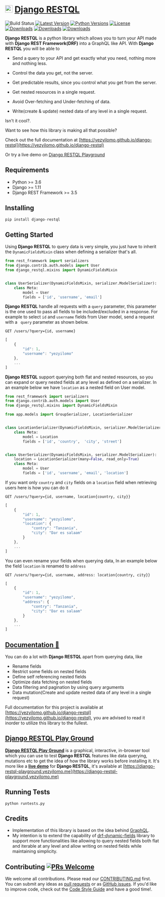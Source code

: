 # <img height="24" src="https://raw.githubusercontent.com/yezyilomo/django-restql/master/docs/img/icon.svg" /> [  Django RESTQL](https://yezyilomo.github.io/django-restql)

![Build Status](https://github.com/yezyilomo/django-restql/actions/workflows/main.yml/badge.svg?branch=master)
[![Latest Version](https://img.shields.io/pypi/v/django-restql.svg)](https://pypi.org/project/django-restql/) 
[![Python Versions](https://img.shields.io/pypi/pyversions/django-restql.svg)](https://pypi.org/project/django-restql/) 
[![License](https://img.shields.io/pypi/l/django-restql.svg)](https://pypi.org/project/django-restql/)
&nbsp;&nbsp;&nbsp;&nbsp;&nbsp;&nbsp; 
[![Downloads](https://pepy.tech/badge/django-restql)](https://pepy.tech/project/django-restql) 
[![Downloads](https://pepy.tech/badge/django-restql/month)](https://pepy.tech/project/django-restql) 
[![Downloads](https://pepy.tech/badge/django-restql/week)](https://pepy.tech/project/django-restql)


**Django RESTQL** is a python library which allows you to turn your API made with **Django REST Framework(DRF)** into a GraphQL like API. With **Django RESTQL** you will be able to

* Send a query to your API and get exactly what you need, nothing more and nothing less.

* Control the data you get, not the server.

* Get predictable results, since you control what you get from the server.

* Get nested resources in a single request.

* Avoid Over-fetching and Under-fetching of data.

* Write(create & update) nested data of any level in a single request.

Isn't it cool?.

Want to see how this library is making all that possible? 

Check out the full documentation at [https://yezyilomo.github.io/django-restql](https://yezyilomo.github.io/django-restql)

Or try a live demo on [Django RESTQL Playground](https://django-restql-playground.yezyilomo.me)


## Requirements
* Python >= 3.6
* Django >= 1.11
* Django REST Framework >= 3.5


## Installing
```py
pip install django-restql
```


## Getting Started
Using **Django RESTQL** to query data is very simple, you just have to inherit the `DynamicFieldsMixin` class when defining a serializer that's all.
```py
from rest_framework import serializers
from django.contrib.auth.models import User
from django_restql.mixins import DynamicFieldsMixin


class UserSerializer(DynamicFieldsMixin, serializer.ModelSerializer):
    class Meta:
        model = User
        fields = ['id', 'username', 'email']
```

**Django RESTQL** handle all requests with a `query` parameter, this parameter is the one used to pass all fields to be included/excluded in a response. For example to select `id` and `username` fields from User model, send a request with a ` query` parameter as shown below.

`GET /users/?query={id, username}`
```js
[
    {
        "id": 1,
        "username": "yezyilomo"
    },
    ...
]
```

**Django RESTQL** support querying both flat and nested resources, so you can expand or query nested fields at any level as defined on a serializer. In an example below we have `location` as a nested field on User model.

```py
from rest_framework import serializers
from django.contrib.auth.models import User
from django_restql.mixins import DynamicFieldsMixin

from app.models import GroupSerializer, LocationSerializer


class LocationSerializer(DynamicFieldsMixin, serializer.ModelSerializer):
    class Meta:
        model = Location
        fields = ['id', 'country',  'city', 'street']


class UserSerializer(DynamicFieldsMixin, serializer.ModelSerializer):
    location = LocationSerializer(many=False, read_only=True) 
    class Meta:
        model = User
        fields = ['id', 'username', 'email', 'location']
```

If you want only `country` and `city` fields on a `location` field when retrieving users here is how you can do it

`GET /users/?query={id, username, location{country, city}}`
```js
[
    {
        "id": 1,
        "username": "yezyilomo",
        "location": {
            "contry": "Tanzania",
            "city": "Dar es salaam"
        }
    },
    ...
]
```

You can even rename your fields when querying data, In an example below the field `location` is renamed to `address`

`GET /users/?query={id, username, address: location{country, city}}`
```js
[
    {
        "id": 1,
        "username": "yezyilomo",
        "address": {
            "contry": "Tanzania",
            "city": "Dar es salaam"
        }
    },
    ...
]
```


## [Documentation :pencil:](https://yezyilomo.github.io/django-restql)
You can do a lot with **Django RESTQL** apart from querying data, like
- Rename fields
- Restrict some fields on nested fields
- Define self referencing nested fields
- Optimize data fetching on nested fields
- Data filtering and pagination by using query arguments
- Data mutation(Create and update nested data of any level in a single request)

Full documentation for this project is available at [https://yezyilomo.github.io/django-restql](https://yezyilomo.github.io/django-restql), you are advised to read it inorder to utilize this library to the fullest.


## [Django RESTQL Play Ground](https://django-restql-playground.yezyilomo.me)
[**Django RESTQL Play Ground**](https://django-restql-playground.yezyilomo.me) is a graphical, interactive, in-browser tool which you can use to test **Django RESTQL** features like data querying, mutations etc to get the idea of how the library works before installing it. It's more like a [**live demo**](https://django-restql-playground.yezyilomo.me) for **Django RESTQL**, it's available at [https://django-restql-playground.yezyilomo.me](https://django-restql-playground.yezyilomo.me)


## Running Tests
`python runtests.py`


## Credits
* Implementation of this library is based on the idea behind [GraphQL](https://graphql.org/).
* My intention is to extend the capability of [drf-dynamic-fields](https://github.com/dbrgn/drf-dynamic-fields) library to support more functionalities like allowing to query nested fields both flat and iterable at any level and allow writing on nested fields while maintaining simplicity.


## Contributing [![PRs Welcome](https://img.shields.io/badge/PRs-welcome-brightgreen.svg?style=flat-square)](http://makeapullrequest.com)

We welcome all contributions. Please read our [CONTRIBUTING.md](https://github.com/yezyilomo/django-restql/blob/master/CONTRIBUTING.md) first. You can submit any ideas as [pull requests](https://github.com/yezyilomo/django-restql/pulls) or as [GitHub issues](https://github.com/yezyilomo/django-restql/issues). If you'd like to improve code, check out the [Code Style Guide](https://github.com/yezyilomo/django-restql/blob/master/CONTRIBUTING.md#styleguides) and have a good time!.
